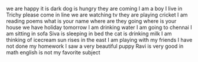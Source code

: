 we are happy
it is dark
dog is hungry
they are coming
I am a boy
I live in Trichy
please come in line
we are watching tv
they are playing cricket
I am reading poems
what is your name
where are they going
where is your house
we have holiday tomorrow
I am drinking water
I am going to chennai
I am sitting in sofa
Siva is sleeping in bed
the cat is drinking milk
I am thinking of icecream
sun rises in the east
I am playing with my friends
I have not done my homework
I saw a very beautiful puppy
Ravi is very good in math
english is not my favorite subject
